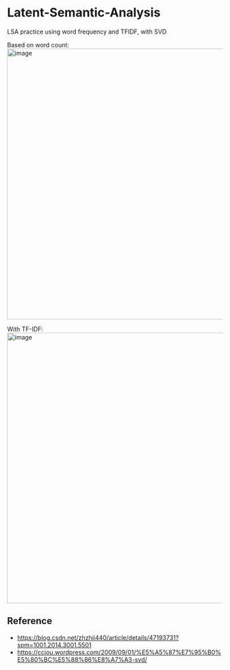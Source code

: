 # Latent-Semantic-Analysis
LSA practice using word frequency and TFIDF, with SVD

Based on word count: \
<img width="632" alt="image" src="https://user-images.githubusercontent.com/40392222/193410921-77f8531a-b049-41a8-a19f-6243b9425edb.png">


With TF-IDF: \
<img width="631" alt="image" src="https://user-images.githubusercontent.com/40392222/193410927-8e595d71-360b-45bb-9d83-add5f4f1485a.png">

## Reference

* https://blog.csdn.net/zhzhji440/article/details/47193731?spm=1001.2014.3001.5501
* https://ccjou.wordpress.com/2009/09/01/%E5%A5%87%E7%95%B0%E5%80%BC%E5%88%86%E8%A7%A3-svd/
